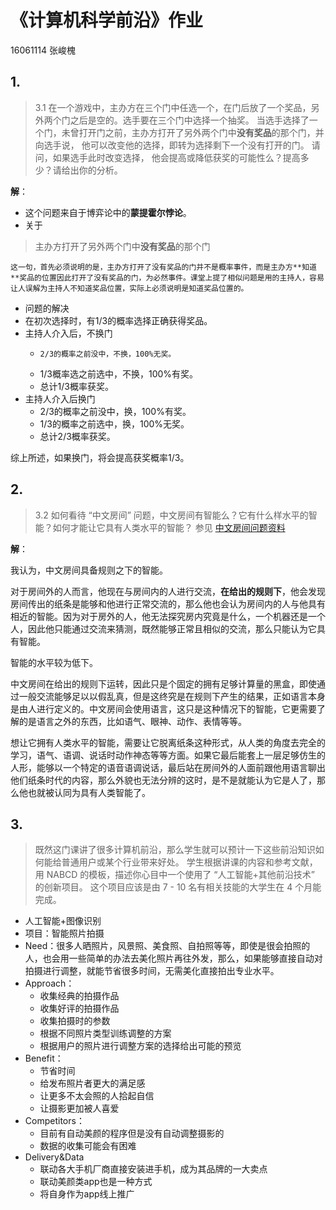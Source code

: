 # 《计算机科学前沿》作业

16061114 张峻槐

## 1.

> 3.1 在一个游戏中，主办方在三个门中任选一个，在门后放了一个奖品，另外两个门之后是空的。选手要在三个门中选择一个抽奖。 当选手选择了一个门，未曾打开门之前，主办方打开了另外两个门中**没有奖品**的那个门，并向选手说， 他可以改变他的选择，即转为选择剩下一个没有打开的门。 请问，如果选手此时改变选择， 他会提高或降低获奖的可能性么？提高多少？请给出你的分析。

**解**：

- 这个问题来自于博弈论中的**蒙提霍尔悖论**。
- 关于
> 主办方打开了另外两个门中**没有奖品**的那个门

	这一句，首先必须说明的是，主办方打开了没有奖品的门并不是概率事件，而是主办方**知道**奖品的位置因此打开了没有奖品的门，为必然事件。课堂上提了相似问题是用的主持人，容易让人误解为主持人不知道奖品位置，实际上必须说明是知道奖品位置的。

- 问题的解决
- 在初次选择时，有1/3的概率选择正确获得奖品。
- 主持人介入后，不换门
  - 	2/3的概率之前没中，不换，100%无奖。
  - 1/3概率选之前选中，不换，100%有奖。
  - 总计1/3概率获奖。
- 主持人介入后换门
  - 2/3的概率之前没中，换，100%有奖。
  - 1/3的概率之前选中，换，100%无奖。
  - 总计2/3概率获奖。

综上所述，如果换门，将会提高获奖概率1/3。

## 2.

> 3.2 如何看待 “中文房间” 问题，中文房间有智能么？它有什么样水平的智能？如何才能让它具有人类水平的智能？ 参见 [中文房间问题资料](https://www.bing.com/search?setmkt=zh-CN&q=%E4%B8%AD%E6%96%87%E6%88%BF%E9%97%B4+%E9%97%AE%E9%A2%98)

**解**：

我认为，中文房间具备规则之下的智能。

对于房间外的人而言，他现在与房间内的人进行交流，**在给出的规则下**，他会发现房间传出的纸条是能够和他进行正常交流的，那么他也会认为房间内的人与他具有相近的智能。因为对于房外的人，他无法探究房内究竟是什么，一个机器还是一个人，因此他只能通过交流来猜测，既然能够正常且相似的交流，那么只能认为它具有智能。

智能的水平较为低下。

中文房间在给出的规则下运转，因此只是个固定的拥有足够计算量的黑盒，即使通过一般交流能够足以以假乱真，但是这终究是在规则下产生的结果，正如语言本身是由人进行定义的。中文房间会使用语言，这只是这种情况下的智能，它更需要了解的是语言之外的东西，比如语气、眼神、动作、表情等等。

想让它拥有人类水平的智能，需要让它脱离纸条这种形式，从人类的角度去完全的学习，语气、语调、说话时动作神态等等方面。如果它最后能套上一层足够仿生的人形，能够以一个特定的语音语调说话，最后站在房间外的人面前跟他用语言聊出他们纸条时代的内容，那么外貌也无法分辨的这时，是不是就能认为它是人了，那么他也就被认同为具有人类智能了。

## 3.

> 既然这门课讲了很多计算机前沿，那么学生就可以预计一下这些前沿知识如何能给普通用户或某个行业带来好处。 学生根据讲课的内容和参考文献，用 NABCD 的模板，描述你心目中一个使用了 “人工智能+其他前沿技术” 的创新项目。 这个项目应该是由 7 - 10 名有相关技能的大学生在 4 个月能完成。
> 

- 人工智能+图像识别
- 项目：智能照片拍摄
- Need：很多人晒照片，风景照、美食照、自拍照等等，即使是很会拍照的人，也会用一些简单的办法去美化照片再往外发，那么，如果能够直接自动对拍摄进行调整，就能节省很多时间，无需美化直接拍出专业水平。
- Approach：
  - 收集经典的拍摄作品
  - 收集好评的拍摄作品
  - 收集拍摄时的参数
  - 根据不同照片类型训练调整的方案
  - 根据用户的照片进行调整方案的选择给出可能的预览
- Benefit：
  - 节省时间
  - 给发布照片者更大的满足感
  - 让更多不太会照的人拾起自信
  - 让摄影更加被人喜爱
- Competitors：
  - 目前有自动美颜的程序但是没有自动调整摄影的
  - 数据的收集可能会有困难
- Delivery&Data
  - 联动各大手机厂商直接安装进手机，成为其品牌的一大卖点
  - 联动美颜类app也是一种方式
  - 将自身作为app线上推广